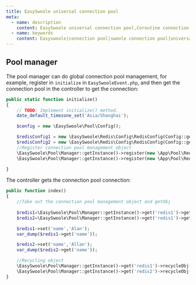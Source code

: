 ```yaml
---
title: EasySwoole universal connection pool
meta:
  - name: description
    content: EasySwoole universal connection pool,Coroutine connection pool, easyswoole connection pool
  - name: keywords
    content: Easyswoole|connection pool|swoole connection pool|universal connection pool
---
```

## Pool manager

The pool manager can do global connection pool management, for example, register in `initialize` in `EasySwooleEvent.php`, and then get the connection pool in the controller to get the connection:
```php
public static function initialize()
{
    // TODO: Implement initialize() method.
    date_default_timezone_set('Asia/Shanghai');

    $config = new \EasySwoole\Pool\Config();

    $redisConfig1 = new \EasySwoole\Redis\Config\RedisConfig(Config::getInstance()->getConf('REDIS1'));
    $redisConfig2 = new \EasySwoole\Redis\Config\RedisConfig(Config::getInstance()->getConf('REDIS2'));
    //Register connection pool management object
    \EasySwoole\Pool\Manager::getInstance()->register(new \App\Pool\RedisPool($config,$redisConfig1),'redis1');
    \EasySwoole\Pool\Manager::getInstance()->register(new \App\Pool\RedisPool($config,$redisConfig2),'redis2');

}
```

The controller gets the connection pool connection:
```php
public function index()
{
    //Take out the connection pool management object and getObj
   
    $redis1=\EasySwoole\Pool\Manager::getInstance()->get('redis1')->getObj();
    $redis2=\EasySwoole\Pool\Manager::getInstance()->get('redis1')->getObj();

    $redis1->set('name','Alan');
    var_dump($redis1->get('name'));

    $redis2->set('name','Allan');
    var_dump($redis2->get('name'));

    //Recycling object
    \EasySwoole\Pool\Manager::getInstance()->get('redis1')->recycleObj($redis1);
    \EasySwoole\Pool\Manager::getInstance()->get('redis2')->recycleObj($redis2);
}
```

